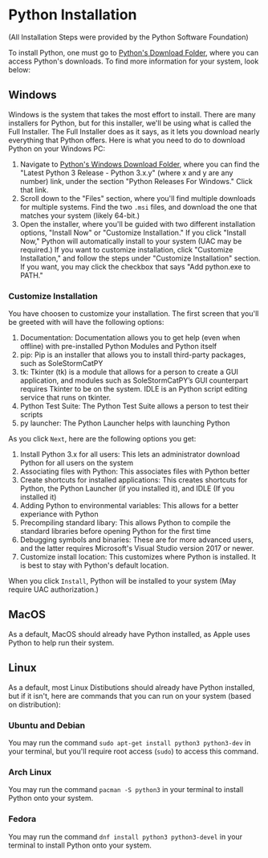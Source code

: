 # Python Installation
(All Installation Steps were provided by the Python Software Foundation)

To install Python, one must go to [Python's Download Folder](https://python.org/downloads), where you can access Python's downloads. To find more information for your system, look below:

## Windows
Windows is the system that takes the most effort to install. There are many installers for Python, but for this installer, we'll be using what is called the Full Installer. The Full Installer does as it says, as it lets you download nearly everything that Python offers. Here is what you need to do to download Python on your Windows PC:

1. Navigate to [Python's Windows Download Folder](https://python.org/downloads/windows), where you can find the "Latest Python 3 Release - Python 3.x.y" (where x and y are any number) link, under the section "Python Releases For Windows." Click that link.
1. Scroll down to the "Files" section, where you'll find multiple downloads for multiple systems. Find the two `.msi` files, and download the one that matches your system (likely 64-bit.)
1. Open the installer, where you'll be guided with two different installation options, "Install Now" or "Customize Installation." If you click "Install Now," Python will automatically install to your system (UAC may be required.) If you want to customize installation, click "Customize Installation," and follow the steps under "Customize Installation" section. If you want, you may click the checkbox that says "Add python.exe to PATH."

### Customize Installation
You have choosen to customize your installation. The first screen that you'll be greeted with will have the following options:

1. Documentation: Documentation allows you to get help (even when offline) with pre-installed Python Modules and Python itself
1. pip: Pip is an installer that allows you to install third-party packages, such as SoleStormCatPY
1. tk: Tkinter (tk) is a module that allows for a person to create a GUI application, and modules such as SoleStormCatPY’s GUI counterpart requires Tkinter to be on the system. IDLE is an Python script editing service that runs on tkinter.
1. Python Test Suite: The Python Test Suite allows a person to test their scripts
1. py launcher: The Python Launcher helps with launching Python

As you click `Next`, here are the following options you get:

1. Install Python 3.x for all users: This lets an administrator download Python for all users on the system
1. Associating files with Python: This associates files with Python better
1. Create shortcuts for installed applications: This creates shortcuts for Python, the Python Launcher (if you installed it), and IDLE (If you installed it)
1. Adding Python to environmental variables: This allows for a better experiance with Python
1. Precompiling standard libary: This allows Python to compile the standard libraries before opening Python for the first time
1. Debugging symbols and binaries: These are for more advanced users, and the latter requires Microsoft's Visual Studio version 2017 or newer.
1. Customize install location: This customizes where Python is installed. It is best to stay with Python's default location.

When you click `Install`, Python will be installed to your system (May require UAC authorization.)

## MacOS
As a default, MacOS should already have Python installed, as Apple uses Python to help run their system.

## Linux
As a default, most Linux Distibutions should already have Python installed, but if it isn't, here are commands that you can run on your system (based on distribution):

### Ubuntu and Debian
You may run the command `sudo apt-get install python3 python3-dev` in your terminal, but you'll require root access (`sudo`) to access this command.

### Arch Linux
You may run the command `pacman -S python3` in your terminal to install Python onto your system.

### Fedora
You may run the command `dnf install python3 python3-devel` in your terminal to install Python onto your system.


